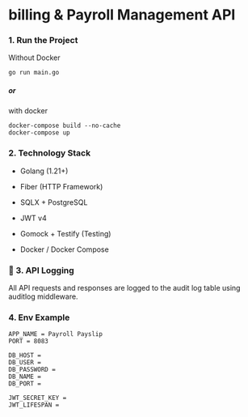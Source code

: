 # billing & Payroll Management API

### 1. Run the Project
Without Docker
```
go run main.go
```
##### or
with docker
```
docker-compose build --no-cache
docker-compose up
```

### 2. Technology Stack
* Golang (1.21+)

* Fiber (HTTP Framework)

* SQLX + PostgreSQL

* JWT v4

* Gomock + Testify (Testing)

* Docker / Docker Compose

### 📄 3.  API Logging
All API requests and responses are logged to the audit log table using auditlog middleware.

### 4. Env Example
```
APP_NAME = Payroll Payslip
PORT = 8083

DB_HOST = 
DB_USER = 
DB_PASSWORD = 
DB_NAME = 
DB_PORT = 

JWT_SECRET_KEY = 
JWT_LIFESPAN = 
```